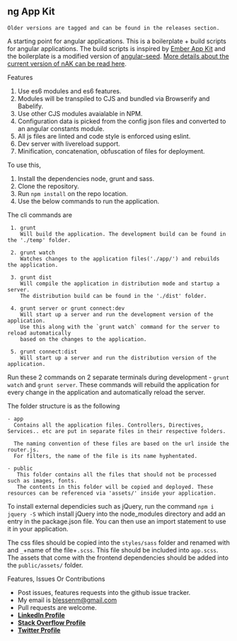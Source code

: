 ng App Kit
---

```
Older versions are tagged and can be found in the releases section.
```

A starting point for angular applications. This is a boilerplate + build scripts for angular applications. The build scripts is inspired by [Ember App Kit](https://github.com/stefanpenner/ember-app-kit) and the boilerplate is a modified version of [angular-seed](https://github.com/angular/angular-seed). [More details about the current version of nAK can be read here](http://blessanmathew.com/2015/04/14/using-es6-modules-with-angular.html).

Features

1. Use es6 modules and es6  features.
2. Modules will be transpiled to CJS and bundled via Browserify and Babelify.
3. Use other CJS modules avaialable in NPM.
2. Configuration data is picked from the config json files and converted to an angular constants module.
3. All js files are linted and code style is enforced using eslint.
4. Dev server with livereload support.
6. Minification, concatenation, obfuscation of files for deployment.

To use this,

1. Install the dependencies node, grunt and sass.
2. Clone the repository.
3. Run `npm install` on the repo location.
4. Use the below commands to run the application.

The cli commands are

```
 1. grunt
    Will build the application. The development build can be found in the './temp' folder.

 2. grunt watch
    Watches changes to the application files('./app/') and rebuilds the application.

 3. grunt dist
    Will compile the application in distribution mode and startup a server.
    The distribution build can be found in the './dist' folder.

 4. grunt server or grunt connect:dev
    Will start up a server and run the development version of the application.
    Use this along with the `grunt watch` command for the server to reload automatically
    based on the changes to the application.

 5. grunt connect:dist
    Will start up a server and run the distribution version of the application.
```

Run these 2 commands on 2 separate terminals during development - `grunt watch` and `grunt server`. These commands will rebuild the application for every change in the application and automatically reload the server.

The folder structure is as the following

```
- app
  Contains all the application files. Controllers, Directives, Services.. etc are put in separate files in their respective folders.

  The naming convention of these files are based on the url inside the router.js.
  For filters, the name of the file is its name hyphentated.

- public
   This folder contains all the files that should not be processed such as images, fonts.
   The contents in this folder will be copied and deployed. These resources can be referenced via 'assets/' inside your application.
```

To install external dependicies such as jQuery, run the command `npm i jquery -S` which install jQuery into the node_modules directory and add an entry in the package.json file. You can then use an import statement to use it in your application.

The css files should be copied into the `styles/sass` folder and renamed with and `_`+name of the file+`.scss`. This file should be included into `app.scss`.
The assets that come with the frontend dependencies should be added into the `public/assets/` folder.

Features, Issues Or Contributions

* Post issues, features requests into the github issue tracker.
* My email is blessenm@gmail.com
* Pull requests are welcome.
* [__LinkedIn Profile__](http://in.linkedin.com/pub/blessan-mathew/24/605/730 "LinkedIn Profie")
* [__Stack Overflow Profile__](http://stackoverflow.com/users/548568/blessenm "Stack Overflow")
* [__Twitter Profile__](https://twitter.com/blessenm86 "Twitter")
